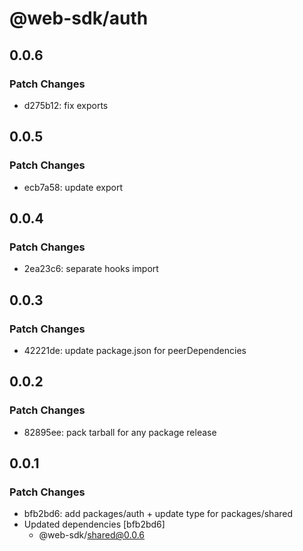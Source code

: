 # @web-sdk/auth

## 0.0.6

### Patch Changes

- d275b12: fix exports

## 0.0.5

### Patch Changes

- ecb7a58: update export

## 0.0.4

### Patch Changes

- 2ea23c6: separate hooks import

## 0.0.3

### Patch Changes

- 42221de: update package.json for peerDependencies

## 0.0.2

### Patch Changes

- 82895ee: pack tarball for any package release

## 0.0.1

### Patch Changes

- bfb2bd6: add packages/auth + update type for packages/shared
- Updated dependencies [bfb2bd6]
  - @web-sdk/shared@0.0.6
